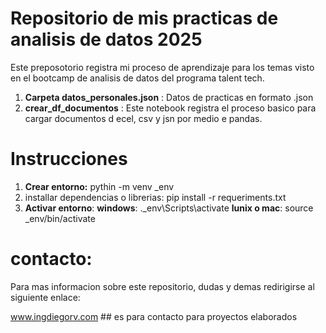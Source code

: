 # Repositorio de mis practicas de analisis de datos 2025

Este preposotorio registra mi proceso de aprendizaje para los temas visto en el bootcamp de analisis de datos del programa talent tech.

1. **Carpeta datos_personales.json** : Datos de practicas en formato .json
2. **crear_df_documentos** : Este notebook registra el proceso basico para cargar documentos d ecel, csv y jsn por medio e pandas.

# Instrucciones 

1. **Crear entorno:** pythin -m venv _env 
2. installar dependencias o librerias: pip install -r requeriments.txt
3. **Activar entorno**:
**windows**:   .\_env\Scripts\activate
**lunix o mac**: source _env/bin/activate

# contacto:

Para mas informacion sobre este repositorio, dudas y demas redirigirse al siguiente enlace:

www.ingdiegorv.com ## es para contacto para proyectos elaborados 

